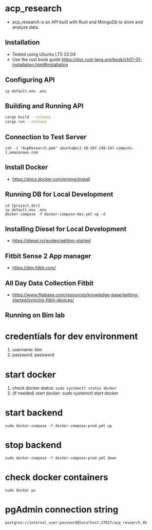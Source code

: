 # acp_research 
- acp_research is an API built with Rust and MongoDb to store and analyze data.

## Installation
- Tested using Ubuntu LTS 22.04 
- Use the rust book guide https://doc.rust-lang.org/book/ch01-01-installation.html#installation

## Configuring API
```
cp default.env .env
```

## Building and Running API
```bash
cargo build --release
cargo run --release
```

## Connection to Test Server
```
ssh -i "AcpResearch.pem" ubuntu@ec2-18-207-248-247.compute-1.amazonaws.com
```

## Install Docker
- https://docs.docker.com/engine/install

## Running DB for Local Development
```
cd {project_dir}
cp default.env .env
docker compose -f docker-compose-dev.yml up -d
```

## Installing Diesel for Local Development
- https://diesel.rs/guides/getting-started

## Fitbit Sense 2 App manager
- https://dev.fitbit.com/

## All Day Data Collection Fitbit
- https://www.fitabase.com/resources/knowledge-base/getting-started/syncing-fitbit-devices/

## Running on Bim lab 
# credentials for dev environment
1. username: bim
2. password: password

# start docker
1. check docker status: `sudo systemctl status docker`
2. (if needed) start docker: sudo systemctl start docker

# start backend
`sudo docker-compose -f docker-compose-prod.yml up`

# stop backend
`sudo docker-compose -f docker-compose-prod.yml down`

# check docker containers
`sudo docker ps`

# pgAdmin connection string
`postgres://internal_user:password@localhost:27017/acp_research_db`

